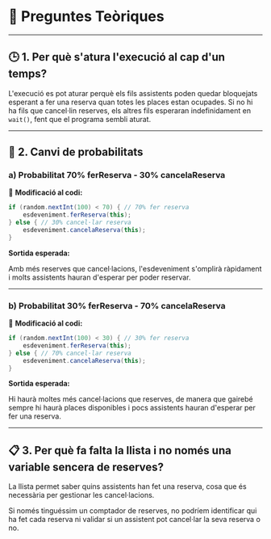 # 📌 Preguntes Teòriques

---

## 🕒 1. Per què s'atura l'execució al cap d'un temps?

L'execució es pot aturar perquè els fils assistents poden quedar bloquejats esperant a fer una reserva quan totes les places estan ocupades. Si no hi ha fils que cancel·lin reserves, els altres fils esperaran indefinidament en `wait()`, fent que el programa sembli aturat.

---

## 🎲 2. Canvi de probabilitats

### a) Probabilitat **70%** ferReserva - **30%** cancelaReserva

📌 **Modificació al codi:**

```java
if (random.nextInt(100) < 70) { // 70% fer reserva
    esdeveniment.ferReserva(this);
} else { // 30% cancel·lar reserva
    esdeveniment.cancelaReserva(this);
}
```

**Sortida esperada:**

Amb més reserves que cancel·lacions, l'esdeveniment s'omplirà ràpidament i molts assistents hauran d'esperar per poder reservar.

---

### b) Probabilitat **30%** ferReserva - **70%** cancelaReserva

📌 **Modificació al codi:**

```java
if (random.nextInt(100) < 30) { // 30% fer reserva
    esdeveniment.ferReserva(this);
} else { // 70% cancel·lar reserva
    esdeveniment.cancelaReserva(this);
}
```

**Sortida esperada:**

Hi haurà moltes més cancel·lacions que reserves, de manera que gairebé sempre hi haurà places disponibles i pocs assistents hauran d'esperar per fer una reserva.

---

## 📋 3. Per què fa falta la llista i no només una variable sencera de reserves?

La llista permet saber quins assistents han fet una reserva, cosa que és necessària per gestionar les cancel·lacions. 

Si només tinguéssim un comptador de reserves, no podríem identificar qui ha fet cada reserva ni validar si un assistent pot cancel·lar la seva reserva o no.

